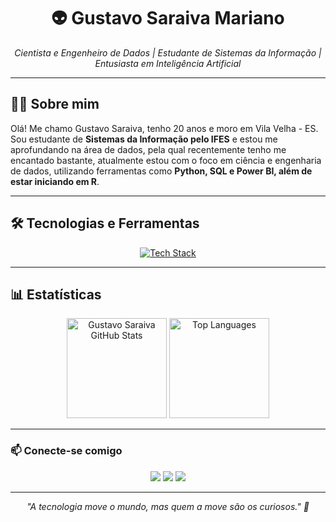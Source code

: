 <h1 align="center">👽 Gustavo Saraiva Mariano</h1>

<p align="center">
  <i>Cientista e Engenheiro de Dados | Estudante de Sistemas da Informação | Entusiasta em Inteligência Artificial</i>
</p>

---

## 👨‍💻 Sobre mim

Olá! Me chamo Gustavo Saraiva, tenho 20 anos e moro em Vila Velha - ES. Sou estudante de **Sistemas da Informação pelo IFES** e estou me aprofundando na área de dados, pela qual recentemente tenho me encantado bastante, atualmente estou com o foco em ciência e engenharia de dados, utilizando ferramentas como **Python, SQL e Power BI, além de estar iniciando em R**.

---

## 🛠️ Tecnologias e Ferramentas

<p align="center">
  <a href="https://skillicons.dev">
    <img src="https://skillicons.dev/icons?i=html,css,javascript,php,python,c,cs,cpp,java,kotlin,postgresql,mysql,git,github,linux,windows" alt="Tech Stack"/>
  </a>
</p>

---

## 📊 Estatísticas

<p align="center">
  <img height="160em" src="https://github-readme-stats.vercel.app/api?username=saraivagustavo&show_icons=true&theme=radical" alt="Gustavo Saraiva GitHub Stats"/>
  <img height="160em" src="https://github-readme-stats.vercel.app/api/top-langs/?username=saraivagustavo&layout=compact&langs_count=7&theme=tokyonight" alt="Top Languages"/>
</p>

---

### 📫 Conecte-se comigo

<p align="center">
  <a href="https://www.instagram.com/saraivag10/"><img src="https://img.shields.io/badge/Instagram-E4405F?style=for-the-badge&logo=instagram&logoColor=white" /></a>
  <a href="https://github.com/saraivagustavo"><img src="https://img.shields.io/badge/GitHub-000000?style=for-the-badge&logo=github&logoColor=white" /></a>
  <a href="https://www.linkedin.com/in/gustavo-saraiva-mariano/"><img src="https://img.shields.io/badge/LinkedIn-0077B5?style=for-the-badge&logo=linkedin&logoColor=white" /></a>
</p>

---

<p align="center">
  <i>"A tecnologia move o mundo, mas quem a move são os curiosos." 🚀</i>
</p>
